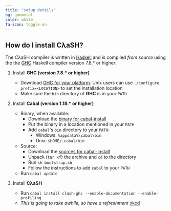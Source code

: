 ```yaml
---
title: "setup details"
bg: gunmetal
color: white
fa-icon: toggle-on
---
```


## How do I install CλaSH?

The CλaSH compiler is written in [Haskell](http://haskell.org) and is compiled _from source_ using the the [GHC](http://haskell.org/ghc) Haskell compiler version 7.8.* or higher:

1. Install __GHC (version 7.8.* or higher)__

    - Download [GHC for your platform](http://www.haskell.org/ghc/download).
      Unix users can use `./configure prefix=<LOCATION>` to set the installation location
    - Make sure the `bin` directory of __GHC__ is in your `PATH`
2. Install __Cabal (version 1.18.* or higher)__

    - Binary, when available:
        - Download the [binary for cabal-install](http://www.haskell.org/cabal/download.html)
        - Put the binary in a location mentioned in your `PATH`
        - Add `cabal`'s `bin` directory to your `PATH`:
            - Windows: `%appdata%\cabal\bin`
            - Unix: `$HOME/.cabal/bin`
    - Source:
        - Download the [sources for cabal-install](http://www.haskell.org/cabal/download.html)
        - Unpack (`tar xf`) the archive and `cd` to the directory
        - Run `sh bootstrap.sh`
        - Follow the instructions to add `cabal` to your `PATH`
    - Run `cabal update`

3. Install __CλaSH__
    - Run `cabal install clash-ghc --enable-documentation --enable-profiling`
    - _This is going to take awhile, so have a refreshment_ [xkcd](https://xkcd.com/303/)
